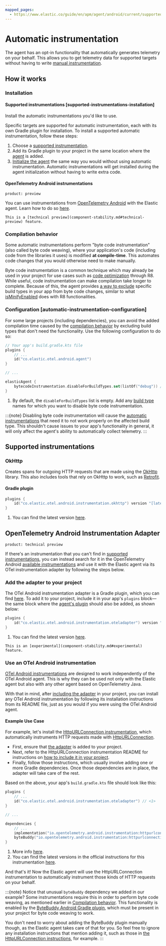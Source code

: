 ```yaml
---
mapped_pages:
  - https://www.elastic.co/guide/en/apm/agent/android/current/supported-technologies.html
---
```


# Automatic instrumentation

The agent has an opt-in functionality that automatically generates telemetry on your behalf. This allows you to get telemetry data for supported targets without having to write [manual instrumentation](manual-instrumentation.md).

## How it works

### Installation

#### Supported instrumentations [supported-instrumentations-installation]

Install the automatic instrumentations you'd like to use.

Specific targets are supported for automatic instrumentation, each with its own Gradle plugin for installation. To install a supported automatic instrumentation, follow these steps:

1. Choose a [supported instrumentation](#supported-instrumentations).
2. Add its Gradle plugin to your project in the same location where the [agent](getting-started.md#gradle-setup) is added.
3. [Initialize the agent](getting-started.md#agent-setup) the same way you would without using automatic instrumentation. Automatic instrumentations will get installed during the agent initialization without having to write extra code.

#### OpenTelemetry Android instrumentations

```{applies_to}
product: preview
```

You can use instrumentations from [OpenTelemetry Android](https://github.com/open-telemetry/opentelemetry-android/tree/main/instrumentation) with the Elastic agent. Learn how to do so [here](#opentelemetry-android-instrumentation-adapter).

```{important}
This is a [technical preview](component-stability.md#technical-preview) feature.
```

### Compilation behavior

Some automatic instrumentations perform "byte code instrumentation" (also called byte code weaving), where your application's code (including code from the libraries it uses) is modified **at compile-time**. This automates code changes that you would otherwise need to make manually.

Byte code instrumentation is a common technique which may already be used in your project for use cases such as [code optimization](https://developer.android.com/build/shrink-code#optimization) through R8. While useful, code instrumentation can make compilation take longer to complete. Because of this, the agent provides [a way to exclude](#automatic-instrumentation-configuration) specific build types in your app from byte code changes, similar to what [isMinifyEnabled](https://developer.android.com/build/shrink-code#enable) does with R8 functionalities.

### Configuration [automatic-instrumentation-configuration]

For some large projects (including dependencies), you can avoid the added compilation time caused by the [compilation behavior](#compilation-behavior) by excluding build types that don't need the functionality. Use the following configuration to do so:

```kotlin
// Your app's build.gradle.kts file
plugins {
    // ...
    id("co.elastic.otel.android.agent")
}

// ...

elasticAgent {
    bytecodeInstrumentation.disableForBuildTypes.set(listOf("debug")) // <1>
}
```

1. By default, the `disableForBuildTypes` list is empty. Add any [build type](https://developer.android.com/build/build-variants#build-types) names for which you want to disable byte code instrumentation.

:::{note}
Disabling byte code instrumentation will cause the [automatic instrumentations](#supported-instrumentations) that need it to not work properly on the affected build type. This shouldn't cause issues to your app's functionality in general, it will only affect the agent's ability to automatically collect telemetry.
:::

## Supported instrumentations

### OkHttp

Creates spans for outgoing HTTP requests that are made using the [OkHttp](https://square.github.io/okhttp/) library. This also includes tools that rely on OkHttp to work, such as [Retrofit](https://square.github.io/retrofit/).

#### Gradle plugin

```kotlin
plugins {
    id("co.elastic.otel.android.instrumentation.okhttp") version "[latest_version]" // <1>
}
```

1. You can find the latest version [here](https://plugins.gradle.org/plugin/co.elastic.otel.android.instrumentation.okhttp).

## OpenTelemetry Android Instrumentation Adapter

```{applies_to}
product: technical preview
```

If there's an instrumentation that you can't find in [supported instrumentations](#supported-instrumentations), you can instead search for it in the OpenTelemetry Android [available instrumentations](https://github.com/open-telemetry/opentelemetry-android/tree/main/instrumentation) and use it with the Elastic agent via its OTel instrumentation adapter by following the steps below.

### Add the adapter to your project

The OTel Android instrumentation adapter is a Gradle plugin, which you can find [here](https://plugins.gradle.org/plugin/co.elastic.otel.android.instrumentation.oteladapter). To add it to your project, include it in your app's `plugins` block—the same block where the [agent's plugin](getting-started.md#gradle-setup) should also be added, as shown below:

```kotlin
plugins {
    id("co.elastic.otel.android.instrumentation.oteladapter") version "[latest_version]" // <1>
}
```

1. You can find the latest version [here](https://plugins.gradle.org/plugin/co.elastic.otel.android.instrumentation.oteladapter).

```{important}
This is an [experimental](component-stability.md#experimental) feature.
```

### Use an OTel Android instrumentation

[OTel Android instrumentations](https://github.com/open-telemetry/opentelemetry-android/tree/main/instrumentation) are designed to work independently of the OTel Android agent. This is why they can be used not only with the Elastic agent but also with any other agent based on OpenTelemetry Java.

With that in mind, after [including the adapter](#add-the-adapter-to-your-project) in your project, you can install any OTel Android instrumentation by following its installation instructions from its README file, just as you would if you were using the OTel Android agent.

#### Example Use Case

For example, let's install the [HttpURLConnection instrumentation](https://github.com/open-telemetry/opentelemetry-android/tree/main/instrumentation/httpurlconnection), which automatically instruments HTTP requests made with [HttpURLConnection](https://developer.android.com/reference/java/net/HttpURLConnection).

* First, ensure that [the adapter](#add-the-adapter-to-your-project) is added to your project.
* Next, refer to the HttpURLConnection instrumentation README for instructions on [how to include it in your project](https://github.com/open-telemetry/opentelemetry-android/tree/main/instrumentation/httpurlconnection#add-these-dependencies-to-your-project).
* Finally, follow those instructions, which usually involve adding one or more Gradle dependencies. Once those dependencies are in place, the adapter will take care of the rest.

Based on the above, your app's `build.gradle.kts` file should look like this:

```kotlin
plugins {
    // ...
    id("co.elastic.otel.android.instrumentation.oteladapter") // <1>
}

// ...

dependencies {
    // ...
    implementation("io.opentelemetry.android.instrumentation:httpurlconnection-library:AUTO_HTTP_URL_INSTRUMENTATION_VERSION") // <2>
    byteBuddy("io.opentelemetry.android.instrumentation:httpurlconnection-agent:AUTO_HTTP_URL_INSTRUMENTATION_VERSION")
}
```

1. More info [here](#add-the-adapter-to-your-project).
2. You can find the latest versions in the official instructions for this instrumentation [here](https://github.com/open-telemetry/opentelemetry-android/tree/main/instrumentation/httpurlconnection#add-these-dependencies-to-your-project).

And that's it! Now the Elastic agent will use the HttpURLConnection instrumentation to automatically instrument those kinds of HTTP requests on your behalf.

:::{note}
Notice that unusual `byteBuddy` dependency we added in our example? Some instrumentations require this in order to perform byte code weaving, as mentioned earlier in [Compilation behavior](#compilation-behavior). This functionality is enabled by the [ByteBuddy Android Gradle plugin](https://github.com/raphw/byte-buddy/tree/master/byte-buddy-gradle-plugin/android-plugin), which must be present in your project for byte code weaving to work.

You don't need to worry about adding the ByteBuddy plugin manually though, as the Elastic agent takes care of that for you. So feel free to ignore any installation instructions that mention adding it, such as those in [the HttpURLConnection instructions](https://github.com/open-telemetry/opentelemetry-android/tree/main/instrumentation/httpurlconnection#byte-buddy-compilation-plugin), for example.
:::
